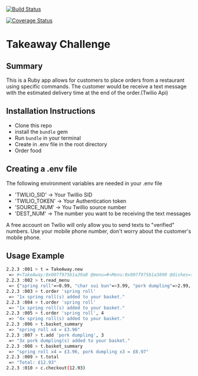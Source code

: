 [![Build Status](https://travis-ci.org/tobenna/takeaway-challenge.svg?branch=master)](https://travis-ci.org/tobenna/takeaway-challenge)

[![Coverage Status](https://coveralls.io/repos/github/tobenna/takeaway-challenge/badge.svg?branch=master)](https://coveralls.io/github/tobenna/takeaway-challenge?branch=master)

Takeaway Challenge
==================

Summary
-------

This is a Ruby app allows for customers to place orders from a restaurant using specific commands.
The customer would be receive a text message with the estimated delivery time at the end of the order.(Twilio Api)


Installation Instructions
-------

* Clone this repo
* install the `bundle` gem
* Run `bundle` in your terminal
* Create in .env file in the root directory
* Order food

Creating a .env file
-----

The following environment variables are needed in your .env file
* 'TWILIO_SID' -> Your Twillio SID
* 'TWILIO_TOKEN' -> Your Authentication token
* 'SOURCE_NUM' -> You Twillio source number
* 'DEST_NUM' -> The number you want to be receiving the text messages

A free account on Twilio will only allow you to send texts to "verified" numbers. Use your mobile phone number, don't worry about the customer's mobile phone.



Usage Example
-----

```sh
2.2.3 :001 > t = TakeAway.new
 => #<TakeAway:0x007f975b1a39a8 @menu=#<Menu:0x007f975b1a3890 @dishes={"spring roll"=>0.99, "char sui bun"=>3.99, "pork dumpling"=>2.99, "peking duck"=>7.99, "fu-king fried rice"=>5.99}>, @basket={}, @text_provider=#<TwilioAPI:0x007f975b1a33e0>>
2.2.3 :002 > t.read_menu
 => {"spring roll"=>0.99, "char sui bun"=>3.99, "pork dumpling"=>2.99, "peking duck"=>7.99, "fu-king fried rice"=>5.99}
2.2.3 :003 > t.order 'spring roll'
 => "1x spring roll(s) added to your basket."
2.2.3 :004 > t.order 'spring roll'
 => "1x spring roll(s) added to your basket."
2.2.3 :005 > t.order 'spring roll', 4
 => "4x spring roll(s) added to your basket."
2.2.3 :006 > t.basket_summary
 => "spring roll x4 = £3.96"
2.2.3 :007 > t.add 'pork dumpling', 3
 => "3x pork dumpling(s) added to your basket."
2.2.3 :008 > t.basket_summary
 => "spring roll x4 = £3.96, pork dumpling x3 = £8.97"
2.2.3 :009 > t.total
 => "Total: £12.93"
2.2.3 :010 > c.checkout(12.93)
```
